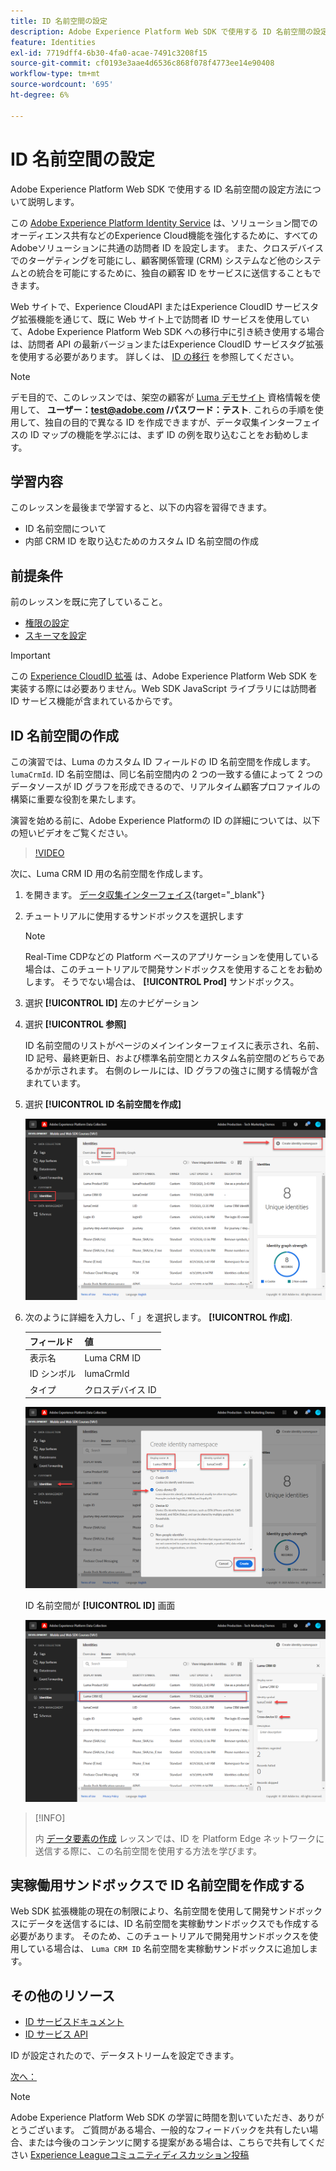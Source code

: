 ```yaml
---
title: ID 名前空間の設定
description: Adobe Experience Platform Web SDK で使用する ID 名前空間の設定方法について説明します。 このレッスンは、「 Adobe Experience Cloudと Web SDK の実装」チュートリアルの一部です。
feature: Identities
exl-id: 7719dff4-6b30-4fa0-acae-7491c3208f15
source-git-commit: cf0193e3aae4d6536c868f078f4773ee14e90408
workflow-type: tm+mt
source-wordcount: '695'
ht-degree: 6%

---
```


# ID 名前空間の設定

Adobe Experience Platform Web SDK で使用する ID 名前空間の設定方法について説明します。

この [Adobe Experience Platform Identity Service](https://experienceleague.adobe.com/docs/id-service/using/home.html?lang=ja) は、ソリューション間でのオーディエンス共有などのExperience Cloud機能を強化するために、すべてのAdobeソリューションに共通の訪問者 ID を設定します。 また、クロスデバイスでのターゲティングを可能にし、顧客関係管理 (CRM) システムなど他のシステムとの統合を可能にするために、独自の顧客 ID をサービスに送信することもできます。

Web サイトで、Experience CloudAPI またはExperience CloudID サービスタグ拡張機能を通じて、既に Web サイト上で訪問者 ID サービスを使用していて、Adobe Experience Platform Web SDK への移行中に引き続き使用する場合は、訪問者 API の最新バージョンまたはExperience CloudID サービスタグ拡張を使用する必要があります。 詳しくは、 [ID の移行](https://experienceleague.adobe.com/docs/experience-platform/edge/identity/overview.html?lang=en) を参照してください。

>[!NOTE]
>
> デモ目的で、このレッスンでは、架空の顧客が [Luma デモサイト](https://luma.enablementadobe.com/content/luma/us/en.html) 資格情報を使用して、 **ユーザー：test@adobe.com /パスワード：テスト**. これらの手順を使用して、独自の目的で異なる ID を作成できますが、データ収集インターフェイスの ID マップの機能を学ぶには、まず ID の例を取り込むことをお勧めします。

## 学習内容

このレッスンを最後まで学習すると、以下の内容を習得できます。

* ID 名前空間について
* 内部 CRM ID を取り込むためのカスタム ID 名前空間の作成


## 前提条件

前のレッスンを既に完了していること。

* [権限の設定](configure-permissions.md)
* [スキーマを設定](configure-schemas.md)

>[!IMPORTANT]
>
>この [Experience CloudID 拡張](https://exchange.adobe.com/experiencecloud.details.100160.adobe-experience-cloud-id-launch-extension.html) は、Adobe Experience Platform Web SDK を実装する際には必要ありません。Web SDK JavaScript ライブラリには訪問者 ID サービス機能が含まれているからです。

## ID 名前空間の作成

この演習では、Luma のカスタム ID フィールドの ID 名前空間を作成します。 `lumaCrmId`. ID 名前空間は、同じ名前空間内の 2 つの一致する値によって 2 つのデータソースが ID グラフを形成できるので、リアルタイム顧客プロファイルの構築に重要な役割を果たします。

演習を始める前に、Adobe Experience Platformの ID の詳細については、以下の短いビデオをご覧ください。
>[!VIDEO](https://video.tv.adobe.com/v/27841?quality=12&learn=on)

次に、Luma CRM ID 用の名前空間を作成します。

1. を開きます。 [データ収集インターフェイス](https://launch.adobe.com/){target=&quot;_blank&quot;}
1. チュートリアルに使用するサンドボックスを選択します

   >[!NOTE]
   >
   >Real-Time CDPなどの Platform ベースのアプリケーションを使用している場合は、このチュートリアルで開発サンドボックスを使用することをお勧めします。 そうでない場合は、 **[!UICONTROL Prod]** サンドボックス。

1. 選択 **[!UICONTROL ID]** 左のナビゲーション
1. 選択 **[!UICONTROL 参照]**

   ID 名前空間のリストがページのメインインターフェイスに表示され、名前、ID 記号、最終更新日、および標準名前空間とカスタム名前空間のどちらであるかが示されます。 右側のレールには、ID グラフの強さに関する情報が含まれています。

1. 選択 **[!UICONTROL ID 名前空間を作成]**

   ![ID を表示](assets/configure-identities-screen.png)

1. 次のように詳細を入力し、「 」を選択します。 **[!UICONTROL 作成]**.

   | フィールド | 値 |
   |---------------|-----------|
   | 表示名 | Luma CRM ID |
   | ID シンボル | lumaCrmId |
   | タイプ | クロスデバイス ID |


   ![名前空間を作成](assets/identities-create-namespace.png)


   ID 名前空間が **[!UICONTROL ID]** 画面

   ![名前空間を作成](assets/configure-identities-namespace-lumaCrmId.png)


>[!INFO]
>
> 内 [データ要素の作成](create-data-elements.md) レッスンでは、ID を Platform Edge ネットワークに送信する際に、この名前空間を使用する方法を学びます。

## 実稼働用サンドボックスで ID 名前空間を作成する

Web SDK 拡張機能の現在の制限により、名前空間を使用して開発サンドボックスにデータを送信するには、ID 名前空間を実稼動サンドボックスでも作成する必要があります。 そのため、このチュートリアルで開発用サンドボックスを使用している場合は、 `Luma CRM ID` 名前空間を実稼動サンドボックスに追加します。

## その他のリソース

* [ID サービスドキュメント](https://experienceleague.adobe.com/docs/experience-platform/identity/home.html?lang=ja)
* [ID サービス API](https://www.adobe.io/experience-platform-apis/references/identity-service/)

ID が設定されたので、データストリームを設定できます。

[次へ： ](configure-datastream.md)

>[!NOTE]
>
>Adobe Experience Platform Web SDK の学習に時間を割いていただき、ありがとうございます。 ご質問がある場合、一般的なフィードバックを共有したい場合、または今後のコンテンツに関する提案がある場合は、こちらで共有してください [Experience Leagueコミュニティディスカッション投稿](https://experienceleaguecommunities.adobe.com/t5/adobe-experience-platform-launch/tutorial-discussion-implement-adobe-experience-cloud-with-web/td-p/444996)
